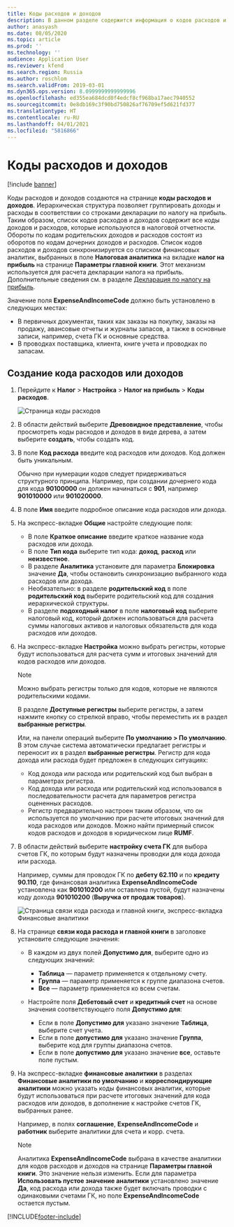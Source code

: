 ```yaml
---
title: Коды расходов и доходов
description: В данном разделе содержится информация о кодов расходов и доходов, доступных для России.
author: anasyash
ms.date: 08/05/2020
ms.topic: article
ms.prod: ''
ms.technology: ''
audience: Application User
ms.reviewer: kfend
ms.search.region: Russia
ms.author: roschlom
ms.search.validFrom: 2019-03-01
ms.dyn365.ops.version: 8.0999999999999996
ms.openlocfilehash: ed355ea684dcd0f4edcf8cf968ba17aec7940552
ms.sourcegitcommit: 0e8db169c3f90bd750826af76709ef5d621fd377
ms.translationtype: HT
ms.contentlocale: ru-RU
ms.lasthandoff: 04/01/2021
ms.locfileid: "5816866"
---
```

# <a name="expense-and-income-codes"></a>Коды расходов и доходов
[!include [banner](../includes/banner.md)]

Коды расходов и доходов создаются на странице **коды расходов и доходов**. Иерархическая структура позволяет группировать доходы и расходы в соответствии со строками декларации по налогу на прибыль. Таким образом, список кодов расходов и доходов содержит все коды доходов и расходов, которые используются в налоговой отчетности. Обороты по кодам родительских доходов и расходов состоят из оборотов по кодам дочерних доходов и расходов. Список кодов расходов и доходов синхронизируется со списком финансовых аналитик, выбранных в поле **Налоговая аналитика** на вкладке **налог на прибыль** на странице **Параметры главной книги**. Этот механизм используется для расчета декларации налога на прибыль. Дополнительные сведения см. в разделе [Декларация по налогу на прибыль](rus-profit-tax-declaration.md).

Значение поля **ExpenseAndIncomeCode** должно быть установлено в следующих местах:

- В первичных документах, таких как заказы на покупку, заказы на продажу, авансовые отчеты и журналы запасов, а также в основные записи, например, счета ГК и основные средства.
- В проводках поставщика, клиента, книге учета и проводках по запасам.

## <a name="create-an-expense-or-income-code"></a>Создание кода расходов или доходов

1.  Перейдите к **Налог** \> **Настройка** \> **Налог на прибыль** \> **Коды расходов**.

    ![Страница коды расходов](media/1_Expense_codes.png)

2.  В области действий выберите **Древовидное представление**, чтобы просмотреть коды расходов и доходов в виде дерева, а затем выберите **создать**, чтобы создать код.
3.  В поле **Код расхода** введите код расходов или доходов. Код должен быть уникальным.

    Обычно при нумерации кодов следует придерживаться структурного принципа. Например, при создании дочернего кода для кода **90100000** он должен начинаться с **901**, например **901010000** или **901020000**.

4.  В поле **Имя** введите подробное описание кода расходов или дохода.
5.  На экспресс-вкладке **Общие** настройте следующие поля:

    - В поле **Краткое описание** введите краткое название кода расходов или дохода.
    - В поле **Тип кода** выберите тип кода: **доход**, **расход** или **неизвестное**.
    - В разделе **Аналитика** установите для параметра **Блокировка** значение **Да**, чтобы остановить синхронизацию выбранного кода расходов или дохода.
    - Необязательно: в разделе **родительский код** в поле **родительский код** выберите родительский код для создания иерархической структуры.
    - В разделе **подоходный налог** в поле **налоговый код** выберите налоговый код, который должен использоваться для расчета суммы налоговых активов и налоговых обязательств для кода расходов или доходов.

6.  На экспресс-вкладке **Настройка** можно выбрать регистры, которые будут использоваться для расчета сумм и итоговых значений для кодов расходов или доходов.

    > [!NOTE]
    > Можно выбрать регистры только для кодов, которые не являются родительскими кодами.

    В разделе **Доступные регистры** выберите регистры, а затем нажмите кнопку со стрелкой вправо, чтобы переместить их в раздел **выбранные регистры**.

    Или, на панели операций выберите **По умолчанию \> По умолчанию**. В этом случае система автоматически предлагает регистры и переносит их в раздел **выбранные регистры**. Регистр для кода дохода или расхода будет предложен в следующих ситуациях:

    -   Код дохода или расхода или родительский код был выбран в параметрах регистра.
    -   Код дохода или расхода или родительский код использовался в последовательности расчета для параметров регистра оцененных расходов.
    -   Регистр предварительно настроен таким образом, что он используется по умолчанию при расчете итоговых значений для кода расходов или доходов. Можно найти примерный список кодов расходов и доходов в юридическом лице **RUMF**.

7.  В области действий выберите **настройку счета ГК** для выбора счетов ГК, по которым будут назначены проводки для кода дохода или расхода.

    Например, суммы для проводок ГК по **дебету 62.110** и по **кредиту 90.110**, где финансовая аналитика **ExpenseAndIncomeCode** установлена как **901010200** или оставлена пустой, будут назначены коду дохода **901010200** (**Выручка от продаж товаров**).

    ![Страница связи кода расхода и главной книги, экспресс-вкладка Финансовые аналитики](media/2_Expense_code_and_ledger_relation.png)

8.  На странице **связи кода расхода и главной книги** в заголовке установите следующие значения:

    - В каждом из двух полей **Допустимо для**, выберите одно из следующих значений:

       - **Таблица** — параметр применяется к отдельному счету.
       - **Группа** — параметр применяется к группе диапазона счетов.
       - **Все** — параметр применяется ко всем счетам.

    -   Настройте поля **Дебетовый счет** и **кредитный счет** на основе значения соответствующего поля **Допустимо для**:

        - Если в поле **Допустимо для** указано значение **Таблица**, выберите счет учета.
        - Если в поле **допустимо для** указано значение **Группа**, выберите код для группы диапазона счетов.
        - Если в поле **допустимо для** указано значение **все**, оставьте поле пустым.

9.  На экспресс-вкладке **финансовые аналитики** в разделах **Финансовые аналитики по умолчанию** и **корреспондирующие аналитики** можно указать коды финансовых аналитик, которые будут использоваться при расчете итоговых значений для кода расходов или доходов, в дополнение к настройке счетов ГК, выбранных ранее.

    Например, в полях **соглашение**, **ExpenseAndIncomeCode** и **работник** выберите аналитики для счета и корр. счета.

    > [!NOTE]
    > Аналитика **ExpenseAndIncomeCode** выбрана в качестве аналитики для кодов расходов и доходов на странице **Параметры главной книги**. Это значение нельзя изменить. Если для параметра **Использовать пустое значение аналитики** установлено значение **Да**, код расхода или дохода также будет включать проводки с одинаковыми счетами ГК, но поле **ExpenseAndIncomeCode** остается пустым.


[!INCLUDE[footer-include](../../includes/footer-banner.md)]